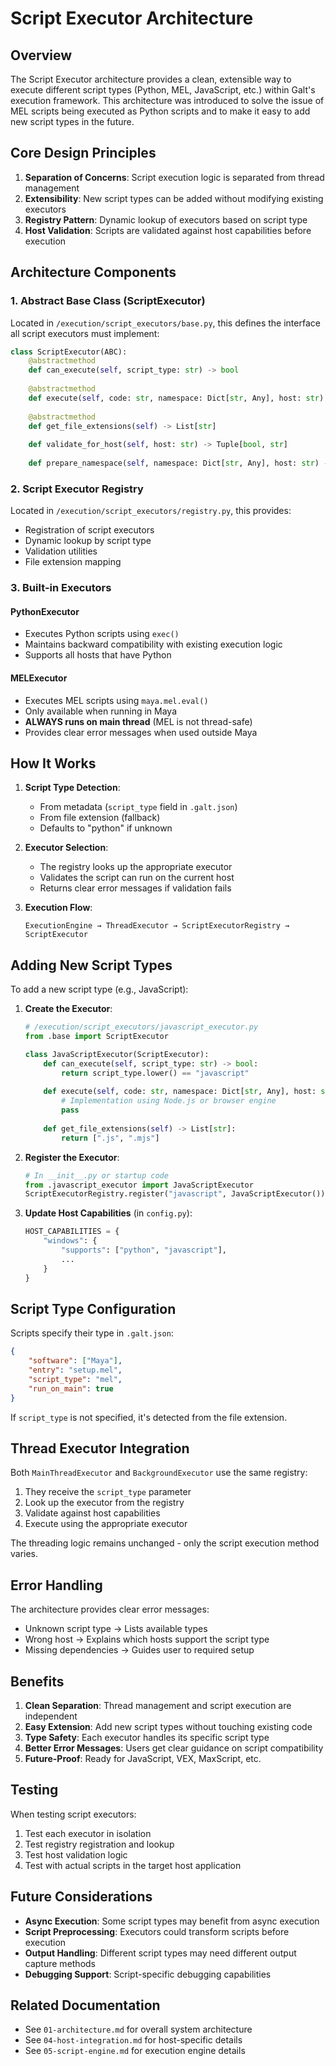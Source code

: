 # Script Executor Architecture

## Overview

The Script Executor architecture provides a clean, extensible way to execute different script types (Python, MEL, JavaScript, etc.) within Galt's execution framework. This architecture was introduced to solve the issue of MEL scripts being executed as Python scripts and to make it easy to add new script types in the future.

## Core Design Principles

1. **Separation of Concerns**: Script execution logic is separated from thread management
2. **Extensibility**: New script types can be added without modifying existing executors
3. **Registry Pattern**: Dynamic lookup of executors based on script type
4. **Host Validation**: Scripts are validated against host capabilities before execution

## Architecture Components

### 1. Abstract Base Class (ScriptExecutor)

Located in `/execution/script_executors/base.py`, this defines the interface all script executors must implement:

```python
class ScriptExecutor(ABC):
    @abstractmethod
    def can_execute(self, script_type: str) -> bool
    
    @abstractmethod  
    def execute(self, code: str, namespace: Dict[str, Any], host: str) -> Any
    
    @abstractmethod
    def get_file_extensions(self) -> List[str]
    
    def validate_for_host(self, host: str) -> Tuple[bool, str]
    
    def prepare_namespace(self, namespace: Dict[str, Any], host: str) -> Dict[str, Any]
```

### 2. Script Executor Registry

Located in `/execution/script_executors/registry.py`, this provides:
- Registration of script executors
- Dynamic lookup by script type
- Validation utilities
- File extension mapping

### 3. Built-in Executors

#### PythonExecutor
- Executes Python scripts using `exec()`
- Maintains backward compatibility with existing execution logic
- Supports all hosts that have Python

#### MELExecutor  
- Executes MEL scripts using `maya.mel.eval()`
- Only available when running in Maya
- **ALWAYS runs on main thread** (MEL is not thread-safe)
- Provides clear error messages when used outside Maya

## How It Works

1. **Script Type Detection**:
   - From metadata (`script_type` field in `.galt.json`)
   - From file extension (fallback)
   - Defaults to "python" if unknown

2. **Executor Selection**:
   - The registry looks up the appropriate executor
   - Validates the script can run on the current host
   - Returns clear error messages if validation fails

3. **Execution Flow**:
   ```
   ExecutionEngine → ThreadExecutor → ScriptExecutorRegistry → ScriptExecutor
   ```

## Adding New Script Types

To add a new script type (e.g., JavaScript):

1. **Create the Executor**:
   ```python
   # /execution/script_executors/javascript_executor.py
   from .base import ScriptExecutor
   
   class JavaScriptExecutor(ScriptExecutor):
       def can_execute(self, script_type: str) -> bool:
           return script_type.lower() == "javascript"
       
       def execute(self, code: str, namespace: Dict[str, Any], host: str) -> Any:
           # Implementation using Node.js or browser engine
           pass
       
       def get_file_extensions(self) -> List[str]:
           return [".js", ".mjs"]
   ```

2. **Register the Executor**:
   ```python
   # In __init__.py or startup code
   from .javascript_executor import JavaScriptExecutor
   ScriptExecutorRegistry.register("javascript", JavaScriptExecutor())
   ```

3. **Update Host Capabilities** (in `config.py`):
   ```python
   HOST_CAPABILITIES = {
       "windows": {
           "supports": ["python", "javascript"],
           ...
       }
   }
   ```

## Script Type Configuration

Scripts specify their type in `.galt.json`:

```json
{
    "software": ["Maya"],
    "entry": "setup.mel",
    "script_type": "mel",
    "run_on_main": true
}
```

If `script_type` is not specified, it's detected from the file extension.

## Thread Executor Integration

Both `MainThreadExecutor` and `BackgroundExecutor` use the same registry:

1. They receive the `script_type` parameter
2. Look up the executor from the registry
3. Validate against host capabilities
4. Execute using the appropriate executor

The threading logic remains unchanged - only the script execution method varies.

## Error Handling

The architecture provides clear error messages:

- Unknown script type → Lists available types
- Wrong host → Explains which hosts support the script type
- Missing dependencies → Guides user to required setup

## Benefits

1. **Clean Separation**: Thread management and script execution are independent
2. **Easy Extension**: Add new script types without touching existing code
3. **Type Safety**: Each executor handles its specific script type
4. **Better Error Messages**: Users get clear guidance on script compatibility
5. **Future-Proof**: Ready for JavaScript, VEX, MaxScript, etc.

## Testing

When testing script executors:

1. Test each executor in isolation
2. Test registry registration and lookup
3. Test host validation logic
4. Test with actual scripts in the target host application

## Future Considerations

- **Async Execution**: Some script types may benefit from async execution
- **Script Preprocessing**: Executors could transform scripts before execution
- **Output Handling**: Different script types may need different output capture methods
- **Debugging Support**: Script-specific debugging capabilities

## Related Documentation

- See `01-architecture.md` for overall system architecture
- See `04-host-integration.md` for host-specific details
- See `05-script-engine.md` for execution engine details